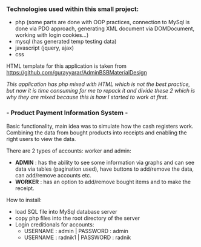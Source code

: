 ### Technologies used within this small project:
- php (some parts are done with OOP practices, connection to MySql is done via PDO approach, generating XML document via DOMDocument, working with login cookies...)
- mysql (has generated temp testing data)
- javascript (jquery, ajax)
- css

HTML template for this application is taken from https://github.com/gurayyarar/AdminBSBMaterialDesign

*This application has php mixed with HTML which is not the best practice, but now it is time consuming for me to repack it and divide these 2 which is why they are mixed because this is how I started to work at first.*


### - Product Payment Information System -
Basic functionality, main idea was to simulate how the cash registers work. Combining the data from bought products into receipts and enabling the right users to view the data.

There are 2 types of accounts: worker and admin:
- __ADMIN__ : has the ability to see some information via graphs and can see data via tables (pagination used), have buttons to add/remove the data, can add/remove accounts etc. 
- __WORKER__ : has an option to add/remove bought items and to make the receipt.



How to install:
- load SQL file into MySql database server
- copy php files into the root directory of the server
- Login creditionals for accounts: 
    - USERNAME : admin | PASSWORD : admin
    - USERNAME : radnik1 | PASSWORD : radnik

